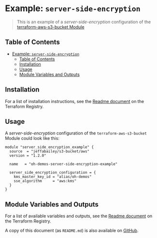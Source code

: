 # Example: `server-side-encryption`

> This is an example of a _server-side-encryption_ configuration of the [terraform-aws-s3-bucket Module](https://registry.terraform.io/modules/jeffabailey/s3-bucket/)

## Table of Contents

- [Example: `server-side-encryption`](#example-server-side-encryption)
  - [Table of Contents](#table-of-contents)
  - [Installation](#installation)
  - [Usage](#usage)
  - [Module Variables and Outputs](#module-variables-and-outputs)

## Installation

For a list of installation instructions, see the [Readme document](https://registry.terraform.io/modules/jeffabailey/s3-bucket/) on the Terraform Registry.

## Usage

A _server-side-encryption_ configuration of the `terraform-aws-s3-bucket` Module could look like this:

```hcl
module "server_side_encryption_example" {
  source  = "jeffabailey/s3-bucket/aws"
  version = "1.2.0"

  name   = "oh-demos-server-side-encryption-example"

  server_side_encryption_configuration = {
    kms_master_key_id = "alias/oh-demos"
    sse_algorithm     = "aws:kms"
  }
}
```

## Module Variables and Outputs

For a list of available variables and outputs, see the [Readme document](https://registry.terraform.io/modules/jeffabailey/s3-bucket/) on the Terraform Registry.

A copy of this document (as `README.md`) is also available on [GitHub](https://github.com/jeffabailey/terraform-aws-s3-bucket/blob/master/README.md#readme).
